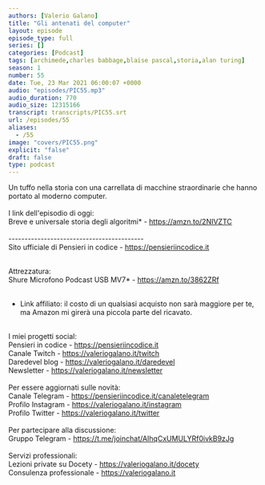 ```yaml
---
authors: [Valerio Galano]
title: "Gli antenati del computer"
layout: episode
episode_type: full
series: []
categories: [Podcast]
tags: [archimede,charles babbage,blaise pascal,storia,alan turing]
season: 1
number: 55
date: Tue, 23 Mar 2021 06:00:07 +0000
audio: "episodes/PIC55.mp3"
audio_duration: 770
audio_size: 12315166
transcript: transcripts/PIC55.srt
url: /episodes/55
aliases: 
  - /55
image: "covers/PIC55.png"
explicit: "false"
draft: false
type: podcast
---
```

Un tuffo nella storia con una carrellata di macchine straordinarie che hanno portato al moderno computer.<br />
<br />
I link dell'episodio di oggi: <br />
Breve e universale storia degli algoritmi* - <a href="https://amzn.to/2NIVZTC" rel="noopener">https://amzn.to/2NIVZTC</a> <br />
<br />
------------------------------------------<br />
Sito ufficiale di Pensieri in codice - <a href="https://pensieriincodice.it" rel="noopener">https://pensieriincodice.it</a> <br />
<br />




Attrezzatura:<br />
Shure Microfono Podcast USB MV7* - <a href="https://amzn.to/3862ZRf" rel="noopener">https://amzn.to/3862ZRf</a>  <br />
<br />
* Link affiliato: il costo di un qualsiasi acquisto non sarà maggiore per te, ma Amazon mi girerà una piccola parte del ricavato. <br />
<br />
I miei progetti social:<br />
Pensieri in codice - <a href="https://pensieriincodice.it" rel="noopener">https://pensieriincodice.it</a> <br />
Canale Twitch - <a href="https://valeriogalano.it/twitch" rel="noopener">https://valeriogalano.it/twitch</a> <br />
Daredevel blog - <a href="https://valeriogalano.it/daredevel" rel="noopener">https://valeriogalano.it/daredevel</a> <br />
Newsletter - <a href="https://valeriogalano.it/newsletter" rel="noopener">https://valeriogalano.it/newsletter</a> <br />
<br />
Per essere aggiornati sulle novità:<br />
Canale Telegram - <a href="https://pensieriincodice.it/canaletelegram" rel="noopener">https://pensieriincodice.it/canaletelegram</a> <br />
Profilo Instagram - <a href="https://valeriogalano.it/instagram" rel="noopener">https://valeriogalano.it/instagram</a> <br />
Profilo Twitter - <a href="https://valeriogalano.it/twitter" rel="noopener">https://valeriogalano.it/twitter</a> <br />
<br />
Per partecipare alla discussione:<br />
Gruppo Telegram - <a href="https://t.me/joinchat/AIhqCxUMULYRf0ivkB9zJg" rel="noopener">https://t.me/joinchat/AIhqCxUMULYRf0ivkB9zJg</a> <br />
<br />
Servizi professionali:<br />
Lezioni private su Docety - <a href="https://valeriogalano.it/docety" rel="noopener">https://valeriogalano.it/docety</a> <br />
Consulenza professionale - <a href="https://valeriogalano.it" rel="noopener">https://valeriogalano.it</a> <br />
<br />






